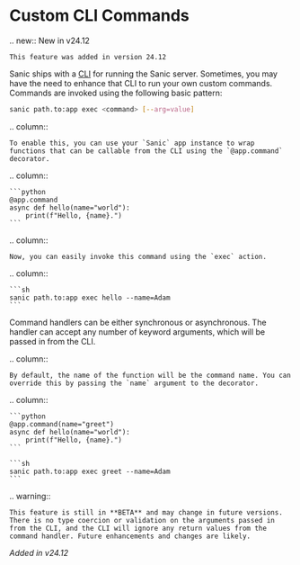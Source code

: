 # Custom CLI Commands

.. new:: New in v24.12

    This feature was added in version 24.12

Sanic ships with a [CLI](../running/running.md#running-via-command) for running the Sanic server. Sometimes, you may have the need to enhance that CLI to run your own custom commands. Commands are invoked using the following basic pattern:

```sh
sanic path.to:app exec <command> [--arg=value]
```

.. column::

    To enable this, you can use your `Sanic` app instance to wrap functions that can be callable from the CLI using the `@app.command` decorator.

.. column::

    ```python
    @app.command
    async def hello(name="world"):
        print(f"Hello, {name}.")
    ```
    
.. column::

    Now, you can easily invoke this command using the `exec` action. 
    
.. column::

    ```sh
    sanic path.to:app exec hello --name=Adam
    ```
    
Command handlers can be either synchronous or asynchronous. The handler can accept any number of keyword arguments, which will be passed in from the CLI.

.. column::

    By default, the name of the function will be the command name. You can override this by passing the `name` argument to the decorator.
    
.. column::

    ```python
    @app.command(name="greet")
    async def hello(name="world"):
        print(f"Hello, {name}.")
    ```
    
    ```sh
    sanic path.to:app exec greet --name=Adam
    ```

.. warning::

    This feature is still in **BETA** and may change in future versions. There is no type coercion or validation on the arguments passed in from the CLI, and the CLI will ignore any return values from the command handler. Future enhancements and changes are likely.

*Added in v24.12*
